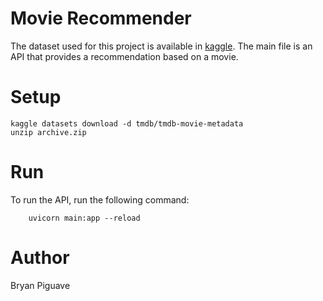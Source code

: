 # Movie Recommender

The dataset used for this project is available in [kaggle](https://www.kaggle.com/datasets/tmdb/tmdb-movie-metadata/code). The main file is an API that provides a recommendation based 
on a movie. 

# Setup 

```
kaggle datasets download -d tmdb/tmdb-movie-metadata
unzip archive.zip
```

# Run 
To run the API, run the following command:
```
    uvicorn main:app --reload
```

# Author 
Bryan Piguave 